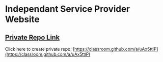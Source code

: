 # Independant Service Provider Website

## [Private Repo Link](https://classroom.github.com/a/uAx5ttlP)
Click here to create private repo: [https://classroom.github.com/a/uAx5ttlP](https://classroom.github.com/a/uAx5ttlP)
